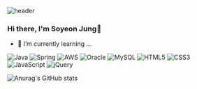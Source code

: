 ![header](https://capsule-render.vercel.app/api?type=waving&color=auto&height=300&section=header&text=Soyeon%20Jung&fontSize=90&fontColor=d6ace6&animation=blink)
### Hi there, I'm Soyeon Jung👋

- 🌱 I’m currently learning ...

 ![Java](https://img.shields.io/badge/java-%23ED8B00.svg?style=for-the-badge&logo=java&logoColor=white)  ![Spring](https://img.shields.io/badge/spring-%236DB33F.svg?style=for-the-badge&logo=spring&logoColor=white)  ![AWS](https://img.shields.io/badge/AWS-%23FF9900.svg?style=for-the-badge&logo=amazon-aws&logoColor=white) ![Oracle](https://img.shields.io/badge/Oracle-F80000?style=for-the-badge&logo=oracle&logoColor=white) ![MySQL](https://img.shields.io/badge/mysql-%2300f.svg?style=for-the-badge&logo=mysql&logoColor=white)
  ![HTML5](https://img.shields.io/badge/html5-%23E34F26.svg?style=for-the-badge&logo=html5&logoColor=white) ![CSS3](https://img.shields.io/badge/css3-%231572B6.svg?style=for-the-badge&logo=css3&logoColor=white) ![JavaScript](https://img.shields.io/badge/javascript-%23323330.svg?style=for-the-badge&logo=javascript&logoColor=%23F7DF1E) ![jQuery](https://img.shields.io/badge/jquery-%230769AD.svg?style=for-the-badge&logo=jquery&logoColor=white)



![Anurag's GitHub stats](https://github-readme-stats.vercel.app/api?username=Ellie-Jung&theme=city_lights&show_icons=true) 
<p align="center">


